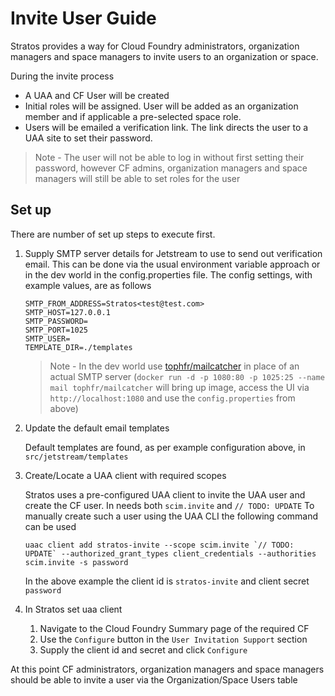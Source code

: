 # Invite User Guide

Stratos provides a way for Cloud Foundry administrators, organization managers and space managers to invite users to an organization or space.

During the invite process

- A UAA and CF User will be created
- Initial roles will be assigned. User will be added as an organization member and if applicable a pre-selected space role.
- Users will be emailed a verification link. The link directs the user to a UAA site to set their password.

> Note - The user will not be able to log in without first setting their password, however CF admins, organization managers and space managers will still be able to set roles for the user

## Set up

There are number of set up steps to execute first.

1) Supply SMTP server details for Jetstream to use to send out verification email. This can be done via the usual environment variable
   approach or in the dev world in the config.properties file. The config settings, with example values, are as follows

   ```
   SMTP_FROM_ADDRESS=Stratos<test@test.com>
   SMTP_HOST=127.0.0.1
   SMTP_PASSWORD=
   SMTP_PORT=1025
   SMTP_USER=
   TEMPLATE_DIR=./templates
   ```

   > Note - In the dev world use [tophfr/mailcatcher](https://hub.docker.com/r/tophfr/mailcatcher/) in place of an actual SMTP server
   > (`docker run -d -p 1080:80 -p 1025:25 --name mail tophfr/mailcatcher` will bring up image, access the UI via `http://localhost:1080` and use the `config.properties` from above)

2) Update the default email templates

   Default templates are found, as per example configuration above, in `src/jetstream/templates`

3) Create/Locate a UAA client with required scopes

   Stratos uses a pre-configured UAA client to invite the UAA user and create the CF user. In needs both `scim.invite` and `// TODO: UPDATE`
   To manually create such a user using the UAA CLI the following command can be used

   ```
   uaac client add stratos-invite --scope scim.invite `// TODO: UPDATE` --authorized_grant_types client_credentials --authorities scim.invite -s password
   ```

   In the above example the client id is `stratos-invite` and client secret `password`

4) In Stratos set uaa client
   1) Navigate to the Cloud Foundry Summary page of the required CF
   2) Use the `Configure` button in the `User Invitation Support` section
   3) Supply the client id and secret and click `Configure`

At this point CF administrators, organization managers and space managers should be able to invite a user via the Organization/Space Users table
